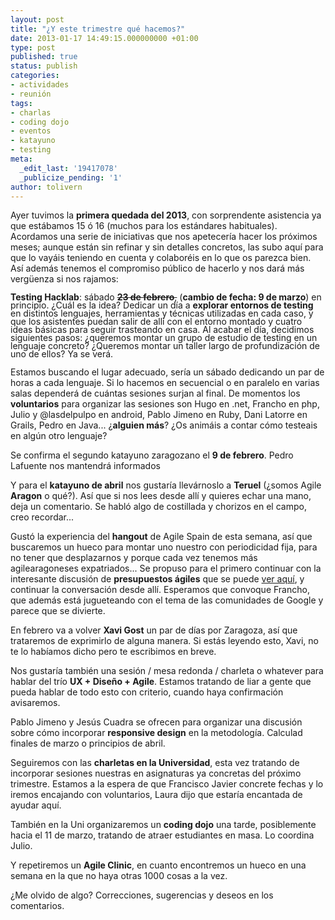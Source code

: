 ```yaml
---
layout: post
title: "¿Y este trimestre qué hacemos?"
date: 2013-01-17 14:49:15.000000000 +01:00
type: post
published: true
status: publish
categories:
- actividades
- reunión
tags:
- charlas
- coding dojo
- eventos
- katayuno
- testing
meta:
  _edit_last: '19417078'
  _publicize_pending: '1'
author: tolivern
---
```

Ayer tuvimos la **primera quedada del 2013**, con sorprendente
asistencia ya que estábamos 15 ó 16 (muchos para los estándares
habituales). Acordamos una serie de iniciativas que nos apetecería hacer
los próximos meses; aunque están sin refinar y sin detalles concretos,
las subo aquí para que lo vayáis teniendo en cuenta y colaboréis en lo
que os parezca bien. Así además tenemos el compromiso público de hacerlo
y nos dará más vergüenza si nos rajamos:

<span style="line-height:13px;">**Testing Hacklab**: sábado ~~**23 de
febrero**,~~ (**cambio de fecha: 9 de marzo**) en principio. ¿Cuál es la
idea? Dedicar un día a **explorar entornos de testing** en distintos
lenguajes, herramientas y técnicas utilizadas en cada caso, y que los
asistentes puedan salir de allí con el entorno montado y cuatro ideas
básicas para seguir trasteando en casa. Al acabar el día, decidimos
siguientes pasos: ¿queremos montar un grupo de estudio de testing en un
lenguaje concreto? ¿Queremos montar un taller largo de profundización de
uno de ellos? Ya se verá. </span>

Estamos buscando el lugar adecuado, sería un sábado dedicando un par de
horas a cada lenguaje. Si lo hacemos en secuencial o en paralelo en
varias salas dependerá de cuántas sesiones surjan al final. De momentos
los **voluntarios** para organizar las sesiones son Hugo en .net,
Francho en php, Julio y @lasdelpulpo en android, Pablo Jimeno en Ruby,
Dani Latorre en Grails, Pedro en Java... ¿**alguien más**? ¿Os animáis a
contar cómo testeais en algún otro lenguaje?

Se confirma el segundo katayuno zaragozano el **9 de febrero**. Pedro
Lafuente nos mantendrá informados

Y para el **katayuno de abril** nos gustaría llevárnoslo a **Teruel**
(¿somos Agile **Aragon** o qué?). Así que si nos lees desde allí y
quieres echar una mano, deja un comentario. Se habló algo de costillada
y chorizos en el campo, creo recordar...

Gustó la experiencia del **hangout** de Agile Spain de esta semana, así
que buscaremos un hueco para montar uno nuestro con periodicidad fija,
para no tener que desplazarnos y porque cada vez tenemos más
agilearagoneses expatriados... Se propuso para el primero continuar con
la interesante discusión de **presupuestos ágiles** que se puede [ver
aquí](http://www.youtube.com/watch?v=KehE9d18EvM "Presupuestos ágiles"),
y continuar la conversación desde allí. Esperamos que convoque Francho,
que además está jugueteando con el tema de las comunidades de Google y
parece que se divierte.

En febrero va a volver **Xavi Gost** un par de días por Zaragoza, así
que trataremos de exprimirlo de alguna manera. Si estás leyendo esto,
Xavi, no te lo habíamos dicho pero te escribimos en breve.

Nos gustaría también una sesión / mesa redonda / charleta o whatever
para hablar del trío **UX + Diseño + Agile**. Estamos tratando de liar a
gente que pueda hablar de todo esto con criterio, cuando haya
confirmación avisaremos.

Pablo Jimeno y Jesús Cuadra se ofrecen para organizar una discusión
sobre cómo incorporar **responsive design** en la metodología. Calculad
finales de marzo o principios de abril.

Seguiremos con las **charletas en la Universidad**, esta vez tratando de
incorporar sesiones nuestras en asignaturas ya concretas del próximo
trimestre. Estamos a la espera de que Francisco Javier concrete fechas y
lo iremos encajando con voluntarios, Laura dijo que estaría encantada de
ayudar aquí.

También en la Uni organizaremos un **coding dojo** una tarde,
posiblemente hacia el 11 de marzo, tratando de atraer estudiantes en
masa. Lo coordina Julio.

Y repetiremos un **Agile Clinic**, en cuanto encontremos un hueco en una
semana en la que no haya otras 1000 cosas a la vez.

¿Me olvido de algo? Correcciones, sugerencias y deseos en los
comentarios.

<div>

</div>
